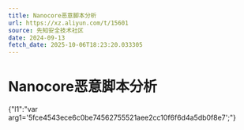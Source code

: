```yaml
---
title: Nanocore恶意脚本分析
url: https://xz.aliyun.com/t/15601
source: 先知安全技术社区
date: 2024-09-13
fetch_date: 2025-10-06T18:23:20.033305
---
```


# Nanocore恶意脚本分析

{"l1":"var arg1='5fce4543ece6c0be74562755521aee2cc10f6f6d4a5db0f8e7';"}